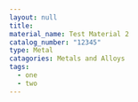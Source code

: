 ```yaml
---
layout: null
title: 
material_name: Test Material 2
catalog_number: "12345"
type: Metal
catagories: Metals and Alloys
tags:
  - one
  - two
---
```


